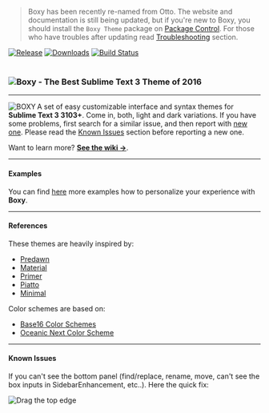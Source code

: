 > Boxy has been recently re-named from Otto. The website and documentation is still being updated, but if you're new to Boxy, you should install the `Boxy Theme` package on [Package Control](https://packagecontrol.io/packages/Boxy%20Theme). For those who have troubles after updating read [Troubleshooting](https://github.com/oivva/otto/blob/v1.1.0/messages/1.1.0.txt) section.

<a href="https://github.com/oivva/otto/releases"><img src="https://img.shields.io/github/release/oivva/otto.svg?style=flat-square" alt="Release"></a>
<a href="https://packagecontrol.io/packages/Theme%20-%20Otto"><img src="https://img.shields.io/packagecontrol/dt/Theme%20-%20Otto.svg?style=flat-square" alt="Downloads"></a>
<a href="https://travis-ci.org/oivva/otto"><img src="https://img.shields.io/travis/oivva/otto.svg?style=flat-square" alt="Build Status"></a>
<br>
<br>

<h3>
  <img src="https://raw.githubusercontent.com/oivva/boxy-goodies/master/media/name.png" alt="Boxy - The Best Sublime Text 3 Theme of 2016">
</h3>

***

<a href="http://www.oivva.com/boxy" target="_blank"><img align="left" src="https://raw.githubusercontent.com/oivva/boxy-goodies/master/media/logo.gif" alt="BOXY"></a>

A set of easy customizable interface and syntax themes for **Sublime Text 3 3103+**. Come in, both, light and dark variations. If you have some problems, first search for a similar issue, and then report with [new one](https://github.com/oivva/boxy/issues). Please read the [Known Issues](#known-issues) section before reporting a new one.

Want to learn more? [**See the wiki &#8594;**](https://github.com/oivva/boxy/wiki).

***

#### Examples

You can find [here](http://www.oivva.com/boxy/) more examples how to personalize your experience with **Boxy**.

***

#### References

These themes are heavily inspired by:

* [Predawn](https://github.com/jamiewilson/predawn)
* [Material](https://github.com/equinusocio/material-theme)
* [Primer](https://github.com/karelvuong/st-primer)
* [Piatto](https://github.com/samuelrafo/piatto)
* [Minimal](https://github.com/AntoineBoulanger/Minimal-Sublime-Text-Theme)

Color schemes are based on:

* [Base16 Color Schemes](https://github.com/chriskempson/base16)
* [Oceanic Next Color Scheme](https://github.com/voronianski/oceanic-next-color-scheme)

***

#### Known Issues

If you can't see the bottom panel (find/replace, rename, move, can't see the box inputs in SidebarEnhancement, etc..). Here the quick fix:

![Drag the top edge](https://raw.githubusercontent.com/oivva/boxy-goodies/master/docs/known-issue.gif)
